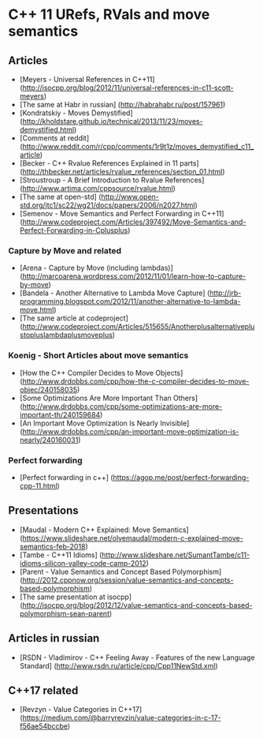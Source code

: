 # C++ 11 URefs, RVals and move semantics

## Articles

* [Meyers - Universal References in C++11] (http://isocpp.org/blog/2012/11/universal-references-in-c11-scott-meyers)
* [The same at Habr in russian] (http://habrahabr.ru/post/157961)
* [Kondratskiy - Moves Demystified] (http://kholdstare.github.io/technical/2013/11/23/moves-demystified.html)
* [Comments at reddit] (http://www.reddit.com/r/cpp/comments/1r9t1z/moves_demystified_c11_article)
* [Becker - C++ Rvalue References Explained in 11 parts] (http://thbecker.net/articles/rvalue_references/section_01.html)
* [Stroustroup - A Brief Introduction to Rvalue References] (http://www.artima.com/cppsource/rvalue.html)
* [The same at open-std] (http://www.open-std.org/jtc1/sc22/wg21/docs/papers/2006/n2027.html)
* [Semenov - Move Semantics and Perfect Forwarding in C++11] (http://www.codeproject.com/Articles/397492/Move-Semantics-and-Perfect-Forwarding-in-Cplusplus)

### Capture by Move and related

* [Arena - Capture by Move (including lambdas)] (http://marcoarena.wordpress.com/2012/11/01/learn-how-to-capture-by-move)
* [Bandela - Another Alternative to Lambda Move Capture] (http://jrb-programming.blogspot.com/2012/11/another-alternative-to-lambda-move.html)
* [The same article at codeproject] (http://www.codeproject.com/Articles/515655/Anotherplusalternativeplustopluslambdaplusmoveplus)

### Koenig - Short Articles about move semantics

* [How the C++ Compiler Decides to Move Objects] (http://www.drdobbs.com/cpp/how-the-c-compiler-decides-to-move-objec/240158035)
* [Some Optimizations Are More Important Than Others] (http://www.drdobbs.com/cpp/some-optimizations-are-more-important-th/240159684)
* [An Important Move Optimization Is Nearly Invisible] (http://www.drdobbs.com/cpp/an-important-move-optimization-is-nearly/240160031)

### Perfect forwarding

* [Perfect forwarding in c++] (https://agop.me/post/perfect-forwarding-cpp-11.html)

## Presentations

* [Maudal - Modern C++ Explained: Move Semantics] (https://www.slideshare.net/olvemaudal/modern-c-explained-move-semantics-feb-2018)
* [Tambe - C++11 Idioms] (http://www.slideshare.net/SumantTambe/c11-idioms-silicon-valley-code-camp-2012)
* [Parent - Value Semantics and Concept Based Polymorphism] (http://2012.cppnow.org/session/value-semantics-and-concepts-based-polymorphism)
* [The same presentation at isocpp] (http://isocpp.org/blog/2012/12/value-semantics-and-concepts-based-polymorphism-sean-parent)

## Articles in russian

* [RSDN - Vladimirov - C++ Feeling Away - Features of the new Language Standard] (http://www.rsdn.ru/article/cpp/Cpp11NewStd.xml)

## C++17 related

* [Revzyn - Value Categories in C++17] (https://medium.com/@barryrevzin/value-categories-in-c-17-f56ae54bccbe)
